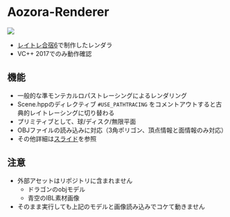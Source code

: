 # Aozora-Renderer

![](https://pbs.twimg.com/media/DmFY4xMUwAAg94u.jpg:orig)

- [レイトレ合宿6](https://sites.google.com/site/raytracingcamp6/)で制作したレンダラ
- VC++ 2017でのみ動作確認

## 機能
- 一般的な準モンテカルロパストレーシングによるレンダリング
- Scene.hppのディレクティブ `#USE_PATHTRACING` をコメントアウトすると古典的レイトレーシングに切り替わる
- プリミティブとして、球/ディスク/無限平面
- OBJファイルの読み込みに対応（3角ポリゴン、頂点情報と面情報のみ対応）
- その他詳細は[スライド](https://speakerdeck.com/shutosg/reitorehe-su-6-rendarashao-jie)を参照

## 注意
- 外部アセットはリポジトリに含まれません
  - ドラゴンのobjモデル
  - 青空のIBL素材画像
- そのまま実行しても上記のモデルと画像読み込みでコケて動きません
